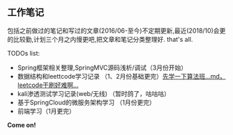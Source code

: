 ## 工作笔记
包括之前做过的笔记和写过的文章(2016/06-至今)不定期更新,最近(2018/10)会更的比较勤,计划三个月之内慢更吧,把文章和笔记分类整理好.
that's all.

TODOs list:
- Spring框架相关整理,SpringMVC源码浅析/调试（3月份开始）
- 数据结构和leettcode学习记录 （1、2月份基础更完）[先学一下算法班...md，leetcode干刷好难啊...](https://github.com/JonXia/alg-nowcoder)
- kali渗透测试学习记录(web/无线) （暂时鸽了，咕咕咕）
- 基于SpringCloud的微服务架构学习 （1月份更完）
- 前端学习（1月更完）

**Come on!**